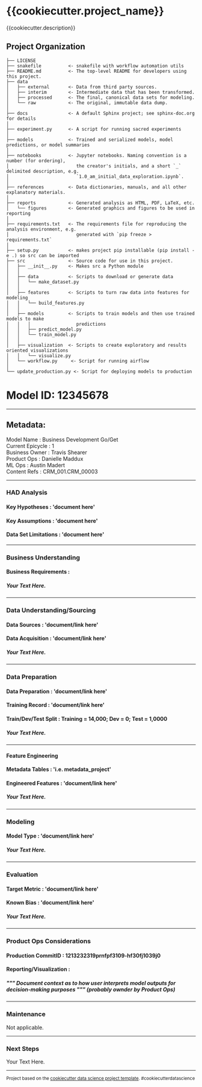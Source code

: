 {{cookiecutter.project_name}}
==============================

{{cookiecutter.description}}

Project Organization
------------

    ├── LICENSE
    ├── snakefile          <- snakefile with workflow automation utils
    ├── README.md          <- The top-level README for developers using this project.
    ├── data
    │   ├── external       <- Data from third party sources.
    │   ├── interim        <- Intermediate data that has been transformed.
    │   ├── processed      <- The final, canonical data sets for modeling.
    │   └── raw            <- The original, immutable data dump.
    │
    ├── docs               <- A default Sphinx project; see sphinx-doc.org for details
    │
    ├── experiment.py      <- A script for running sacred experiments
    │
    ├── models             <- Trained and serialized models, model predictions, or model summaries
    │
    ├── notebooks          <- Jupyter notebooks. Naming convention is a number (for ordering),
    │                         the creator's initials, and a short `_` delimited description, e.g.
    │                         `1.0_am_initial_data_exploration.ipynb`.
    │
    ├── references         <- Data dictionaries, manuals, and all other explanatory materials.
    │
    ├── reports            <- Generated analysis as HTML, PDF, LaTeX, etc.
    │   └── figures        <- Generated graphics and figures to be used in reporting
    │
    ├── requirements.txt   <- The requirements file for reproducing the analysis environment, e.g.
    │                         generated with `pip freeze > requirements.txt`
    │
    ├── setup.py           <- makes project pip installable (pip install -e .) so src can be imported
    ├── src                <- Source code for use in this project.
    │   ├── __init__.py    <- Makes src a Python module
    │   │
    │   ├── data           <- Scripts to download or generate data
    │   │   └── make_dataset.py
    │   │
    │   ├── features       <- Scripts to turn raw data into features for modeling
    │   │   └── build_features.py
    │   │
    │   ├── models         <- Scripts to train models and then use trained models to make
    │   │   │                 predictions
    │   │   ├── predict_model.py
    │   │   └── train_model.py
    │   │
    │   ├── visualization  <- Scripts to create exploratory and results oriented visualizations
    │   │   └── visualize.py
    │   └── workflow.py     <- Script for running airflow
    │
    └── update_production.py <- Script for deploying models to production
        

# Model ID: 12345678
---
## Metadata:
Model Name          : Business Development Go/Get  
Current Epicycle    : 1  
Business Owner      : Travis Shearer  
Product Ops         : Danielle Maddux  
ML Ops              : Austin Madert  
Content Refs        : CRM_001.CRM_00003  

---
### HAD Analysis

#### Key Hypotheses         : 'document here'  
#### Key Assumptions        : 'document here'  
#### Data Set Limitations   : 'document here'   

---
### Business Understanding

#### Business Requirements : <link to business requirements doc>

##### Your Text Here.
---
### Data Understanding/Sourcing

#### Data Sources       :  'document/link here'          
#### Data Acquisition   :  'document/link here' 
  
##### Your Text Here.
---
### Data Preparation

#### Data Preparation   : 'document/link here'   
#### Training Record    : 'document/link here'  
#### Train/Dev/Test Split    : Training = 14,000; Dev = 0; Test = 1,0000   
  
##### Your Text Here.
---
#### Feature Engineering

#### Metadata Tables        : 'i.e. metadata_project'
#### Engineered Features    :  'document/link here' 

##### Your Text Here.

---
### Modeling

#### Model Type     : 'document/link here' 
    
##### Your Text Here.

---
### Evaluation

#### Target Metric  : 'document/link here' 
#### Known Bias     : 'document/link here' 

##### Your Text Here. 

---
### Product Ops Considerations

#### Production CommitID        : 1213232319prnfpf3109-hf30fj1039j0  
#### Reporting/Visualization    : <link to script here>  

##### """ Document context as to how user interprets model outputs for decision-making purposes """ (probably ownder by Product Ops)

---
### Maintenance
Not applicable.  

---
### Next Steps
Your Text Here.


--------

<p><small>Project based on the <a target="_blank" href="https://drivendata.github.io/cookiecutter-data-science/">cookiecutter data science project template</a>. #cookiecutterdatascience</small></p>

